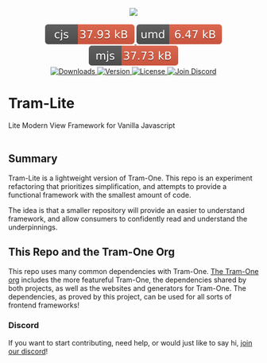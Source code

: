 <p align="center"><a href="http://tram-one.io/" target="_blank"><img src="https://unpkg.com/@tram-one/tram-logo@4" width="128"></a></p>

<div align="center">
  <a href="https://unpkg.com/tram-lite/dist/tram-lite.cjs">
    <img src="https://github.com/Tram-One/tram-one/raw/master/docs/badges/cjs.svg?sanitize=true" alt="Common JS build">
  </a>
  <a href="https://unpkg.com/tram-lite/dist/tram-lite.js">
    <img src="https://github.com/Tram-One/tram-one/raw/master/docs/badges/umd.svg?sanitize=true" alt="UMD build">
  </a>
  <a href="https://unpkg.com/tram-lite/dist/tram-lite.mjs">
    <img src="https://github.com/Tram-One/tram-one/raw/master/docs/badges/mjs.svg?sanitize=true" alt="ES Module build">
  </a>
</div>
<div align="center">
  <a href="https://www.npmjs.com/package/tram-lite">
    <img src="https://img.shields.io/npm/dm/tram-lite.svg" alt="Downloads">
  </a>
  <a href="https://www.npmjs.com/package/tram-lite">
    <img src="https://img.shields.io/npm/v/tram-lite.svg" alt="Version">
  </a>
  <a href="https://www.npmjs.com/package/tram-lite">
    <img src="https://img.shields.io/npm/l/tram-lite.svg" alt="License">
  </a>
    <a href="https://discord.gg/dpBXAQC">
    <img src="https://img.shields.io/badge/discord-join-5865F2.svg?style=flat" alt="Join Discord">
  </a>
</div>

# Tram-Lite

Lite Modern View Framework for Vanilla Javascript
<br>
<br>

## Summary

Tram-Lite is a lightweight version of Tram-One. This repo is an experiment refactoring that prioritizes simplification, and attempts to provide a functional framework with the smallest amount of code.

The idea is that a smaller repository will provide an easier to understand framework, and allow consumers to confidently read and understand the underpinnings.

## This Repo and the Tram-One Org

This repo uses many common dependencies with Tram-One.
[The Tram-One org](https://github.com/Tram-One)
includes the more featureful Tram-One, the dependencies shared by both projects, as well as the websites and generators for Tram-One.
The dependencies, as proved by this project, can be used for all sorts of frontend frameworks!

### Discord

If you want to start contributing, need help, or would just like to say hi,
[join our discord](https://discord.gg/dpBXAQC)!
